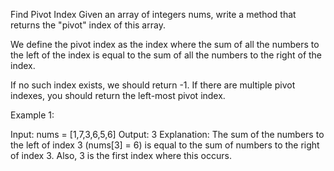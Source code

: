 
 Find Pivot Index
Given an array of integers nums, write a method that returns the "pivot" index of this array.

We define the pivot index as the index where the sum of all the numbers to the left of the index is equal to the sum of all the numbers to the right of the index.

If no such index exists, we should return -1. If there are multiple pivot indexes, you should return the left-most pivot index.

 

Example 1:

Input: nums = [1,7,3,6,5,6]
Output: 3
Explanation:
The sum of the numbers to the left of index 3 (nums[3] = 6) is equal to the sum of numbers to the right of index 3.
Also, 3 is the first index where this occurs.

